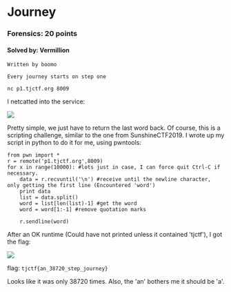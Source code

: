# Journey
### Forensics: 20 points
#### Solved by: Vermillion
```
Written by boomo

Every journey starts on step one

nc p1.tjctf.org 8009
```
I netcatted into the service:

<img src='https://cdn.discordapp.com/attachments/532350033241309226/567499203522330626/unknown.png'>

Pretty simple, we just have to return the last word back. Of course, this is a scripting challenge, similar to the one from SunshineCTF2019. I wrote up my script in python to do it for me, using pwntools:
```
from pwn import *
r = remote('p1.tjctf.org',8009)
for x in range(10000): #lots just in case, I can force quit Ctrl-C if necessary.
	data = r.recvuntil('\n') #receive until the newline character, only getting the first line (Encountered 'word')
	print data
	list = data.split()
	word = list[len(list)-1] #get the word
	word = word[1:-1] #remove quotation marks
	
	r.sendline(word)
```
After an OK runtime (Could have not printed unless it contained 'tjctf'), I got the flag:

<img src='https://cdn.discordapp.com/attachments/532350033241309226/567500416942866472/unknown.png'>

flag: `tjctf{an_38720_step_journey}`

Looks like it was only 38720 times. Also, the 'an' bothers me it should be 'a'.
